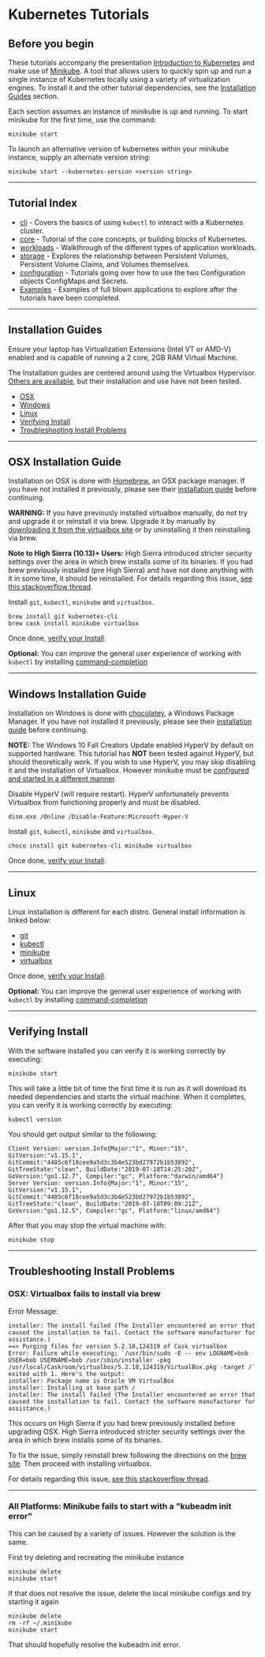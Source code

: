 # Kubernetes Tutorials

## Before you begin

These tutorials accompany the presentation [Introduction to Kubernetes][intro-slides]  and make use of
[Minikube][minikube]. A tool that allows users to quickly spin up and run a single instance of Kubernetes locally using
a variety of virtualization engines. To install it and the other tutorial dependencies, see the
[Installation Guides](#installation-guides) section.

Each section assumes an instance of minikube is up and running. To start minikube for the first time, use the command:
```
minikube start
```

To launch an alternative version of kubernetes within your minikube instance, supply an alternate version string:
```
minikube start --kubernetes-version <version string>
```

---

## Tutorial Index
* [cli](/cli/README.md) - Covers the basics of using `kubectl` to interact with a Kubernetes cluster.
* [core](/core/README.md) - Tutorial of the core concepts, or building blocks of Kubernetes.
* [workloads](/workloads/README.md) - Walkthrough of the different types of application workloads.
* [storage](/storage/README.md) - Explores the relationship between Persistent Volumes, Persistent Volume Claims,
and Volumes themselves.
* [configuration](/configuration/README.md) - Tutorials going over how to use the two Configuration objects
ConfigMaps and Secrets.
* [Examples](/examples/README.md) - Examples of full blown applications to explore after the tutorials have been
completed.

---

## Installation Guides

Ensure your laptop has Virtualization Extensions (Intel VT or AMD-V) enabled and is capable of running a 2 core, 2GB
RAM Virtual Machine.

The Installation guides are centered around using the Virtualbox Hypervisor. [Others are available][minikube-hypervisors],
but their installation and use have not been tested. 

* [OSX](#osx-installation-guide)
* [Windows](#windows-installation-guide)
* [Linux](#linux)
* [Verifying Install](#verifying-install)
* [Troubleshooting Install Problems](#troubleshooting-install-problems)

---

## OSX Installation Guide

Installation on OSX is done with [Homebrew][brew], an OSX package manager. If you have not installed it previously,
please see their [installation guide][brew] before continuing.

**WARNING:** If you have previously installed virtualbox manually, do not try and upgrade it or reinstall it via brew.
Upgrade it by manually by [downloading it from the virtualbox site][vbox-dl] or by uninstalling it then reinstalling
via brew.

**Note to High Sierra (10.13)+ Users:** High Sierra introduced stricter security settings over the area in which brew
installs some of its binaries. If you had brew previously installed (pre High Sierra) and have not done anything with it
in some time, it should be reinstalled. For details regarding this issue,
[see this stackoverflow thread][so-osx-brew-bug].


Install `git`, `kubectl`, `minikube` and `virtualbox`.
```
brew install git kubernetes-cli
brew cask install minikube virtualbox
````

Once done, [verify your Install](#verifying-install).

**Optional:** You can improve the general user experience of working with `kubectl` by installing
[command-completion][osx-completion]

---

## Windows Installation Guide

Installation on Windows is done with [chocolatey][choco], a Windows Package Manager. If you have not
installed it previously, please see their [installation guide][choco-install] before continuing.

**NOTE:** The Windows 10 Fall Creators Update enabled HyperV by default on supported hardware. This tutorial has
**NOT** been tested against HyperV, but should theoretically work. If you wish to use HyperV, you may skip disabling
it and the installation of Virtualbox. However minikube must be
[configured and started in a different manner][minikube-hyperv].

Disable HyperV (will require restart). HyperV unfortunately prevents Virtualbox from functioning properly and must
be disabled.
```
dism.exe /Online /Disable-Feature:Microsoft-Hyper-V
```

Install `git`, `kubectl`, `minikube` and `virtualbox`.
```
choco install git kubernetes-cli minikube virtualbox
```

Once done, [verify your Install](#verifying-install).

---

## Linux

Linux installation is different for each distro. General install information is linked below:

* [git][linux-git]
* [kubectl][linux-kubectl]
* [minikube][linux-minikube]
* [virtualbox][linux-vbox]

Once done, [verify your Install](#verifying-install).

**Optional:** You can improve the general user experience of working with `kubectl` by installing
[command-completion][linux-completion]

---

## Verifying Install

With the software installed you can verify it is working correctly by executing:
```
minikube start
```

This will take a little bit of time the first time it is run as it will download its needed dependencies and starts the
virtual machine. When it completes, you can verify it is working correctly by executing:
```
kubectl version
```

You should get output similar to the following:
```
Client Version: version.Info{Major:"1", Minor:"15", GitVersion:"v1.15.1", GitCommit:"4485c6f18cee9a5d3c3b4e523bd27972b1b53892", GitTreeState:"clean", BuildDate:"2019-07-18T14:25:20Z", GoVersion:"go1.12.7", Compiler:"gc", Platform:"darwin/amd64"}
Server Version: version.Info{Major:"1", Minor:"15", GitVersion:"v1.15.1", GitCommit:"4485c6f18cee9a5d3c3b4e523bd27972b1b53892", GitTreeState:"clean", BuildDate:"2019-07-18T09:09:21Z", GoVersion:"go1.12.5", Compiler:"gc", Platform:"linux/amd64"}
```

After that you may stop the virtual machine with:
```
minikube stop
```

---

## Troubleshooting Install Problems

### OSX: Virtualbox fails to install via brew

Error Message:
```
installer: The install failed (The Installer encountered an error that caused the installation to fail. Contact the software manufacturer for assistance.)
==> Purging files for version 5.2.18,124319 of Cask virtualbox
Error: Failure while executing; `/usr/bin/sudo -E -- env LOGNAME=bob USER=bob USERNAME=bob /usr/sbin/installer -pkg /usr/local/Caskroom/virtualbox/5.2.18,124319/VirtualBox.pkg -target /` exited with 1. Here's the output:
installer: Package name is Oracle VM VirtualBox
installer: Installing at base path /
installer: The install failed (The Installer encountered an error that caused the installation to fail. Contact the software manufacturer for assistance.)
```

This occurs on High Sierra if you had brew previously installed before upgrading OSX. High Sierra introduced stricter security settings over the area in which brew
installs some of its binaries. 

To fix the issue, simply reinstall brew following the directions on the [brew site][brew]. Then proceed with installing
virtualbox.

 For details regarding this issue, [see this stackoverflow thread][so-osx-brew-bug].

---

### All Platforms: Minikube fails to start with a "kubeadm init error"

This can be caused by a variety of issues. However the solution is the same. 

First try deleting and recreating the minikube instance
```
minikube delete
minikube start
```

If that does not resolve the issue, delete the local minikube configs and try starting it again
```
minikube delete
rm -rf ~/.minikube
minikube start
```
That should hopefully resolve the kubeadm init error.



 [intro-slides]: https://docs.google.com/presentation/d/1zrfVlE5r61ZNQrmXKx5gJmBcXnoa_WerHEnTxu5SMco/edit?usp=sharing
 [minikube]: https://github.com/kubernetes/minikube
 [minikube-hypervisors]: https://github.com/kubernetes/minikube#requirements
 [brew]: https://brew.sh/
 [vbox-dl]: https://www.virtualbox.org/wiki/Downloads
 [so-osx-brew-bug]: https://stackoverflow.com/questions/46459152/cant-chown-usr-local-for-homebrew-in-osx-10-13-high-sierra
 [osx-completion]: https://kubernetes.io/docs/tasks/tools/install-kubectl/#on-macos-using-bash
 [choco]: https://chocolatey.org/
 [choco-install]: https://chocolatey.org/install
 [minikube-hyperv]: https://github.com/kubernetes/minikube/blob/master/docs/drivers.md#hyperv-driver
 [linux-git]: https://git-scm.com/book/en/v2/Getting-Started-Installing-Git
 [linux-kubectl]: https://kubernetes.io/docs/tasks/tools/install-kubectl/#install-kubectl
 [linux-minikube]: https://github.com/kubernetes/minikube#linux
 [linux-vbox]: https://www.virtualbox.org/wiki/Linux_Downloads
 [linux-completion]: https://kubernetes.io/docs/tasks/tools/install-kubectl/#enabling-shell-autocompletion
